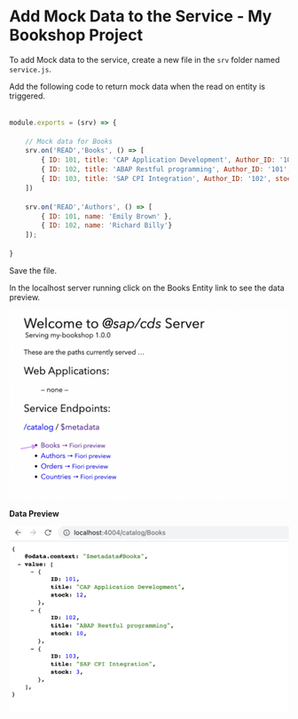# Add Mock Data to the Service - My Bookshop Project

To add Mock data to the service, create a new file in the ```srv``` folder named ```service.js```. 

Add the following code to return mock data when the read on entity is triggered.

```javascript

module.exports = (srv) => {

    // Mock data for Books 
    srv.on('READ','Books', () => [
        { ID: 101, title: 'CAP Application Development', Author_ID: '101', stock: 12 },
        { ID: 102, title: 'ABAP Restful programming', Author_ID: '101', stock: 10 },
        { ID: 103, title: 'SAP CPI Integration', Author_ID: '102', stock: 3 }
    ])

    srv.on('READ','Authors', () => [
        { ID: 101, name: 'Emily Brown' },
        { ID: 102, name: 'Richard Billy'}
    ]);

}

```

Save the file. 

In the localhost server running click on the Books Entity link to see the data preview. 

<img src="./assets/images/books-entity.png" width="700" />


**Data Preview** 

<img src="./assets/images/books-mock-data.png" width="700" />
